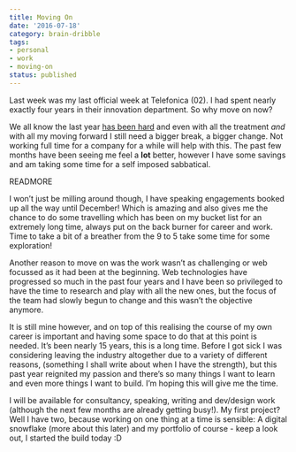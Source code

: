 ```yaml
---
title: Moving On
date: '2016-07-18'
category: brain-dribble
tags:
- personal
- work
- moving-on
status: published
---
```



Last week was my last official week at Telefonica (02). I had spent nearly exactly four years in their innovation department. So why move on now?

We all know the last year [has been hard](http://rumyrashead.com/The-Summer-of-15.html) and even with all the treatment *and* with all my moving forward I still need a bigger break, a bigger change. Not working full time for a company for a while will help with this. The past few months have been seeing me feel a **lot** better, however I have some savings and am taking some time for a self imposed sabbatical.

READMORE

I won’t just be milling around though, I have speaking engagements booked up all the way until December! Which is amazing and also gives me the chance to do some travelling which has been on my bucket list for an extremely long time, always put on the back burner for career and work. Time to take a bit of a breather from the 9 to 5 take some time for some exploration!

Another reason to move on was the work wasn’t as challenging or web focussed as it had been at the beginning. Web technologies have progressed so much in the past four years and I have been so privileged to have the time to research and play with all the new ones, but the focus of the team had slowly begun to change and this wasn’t the objective anymore.

It is still mine however, and on top of this realising the course of my own career is important and having some space to do that at this point is needed. It’s been nearly 15 years, this is a long time. Before I got sick I was considering leaving the industry altogether due to a variety of different reasons, (something I shall write about when I have the strength), but this past year reignited my passion and there’s so many things I want to learn and even more things I want to build. I’m hoping this will give me the time.

I will be available for consultancy, speaking, writing and dev/design work (although the next few months are already getting busy!). My first project? Well I have two, because working on one thing at a time is sensible: A digital snowflake (more about this later) and my portfolio of course - keep a look out, I started the build today :D